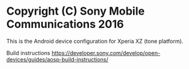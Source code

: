Copyright (C) Sony Mobile Communications 2016
=============================================

This is the Android device configuration for Xperia XZ (tone platform).

Build instructions
https://developer.sony.com/develop/open-devices/guides/aosp-build-instructions/
